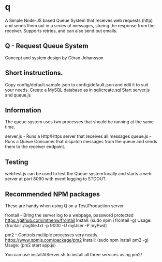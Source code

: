 # q
A Simple Node-JS based Queue System that receives web requests (http) and sends them out in a series of messages, storing the response from the receiver. Supports retries, and can also send out emails.

Q - Request Queue System
------------------------------
Concept and system design by Göran Johansson

Short instructions.
-------------------
Copy config/default.sample.json to config/default.json and edit it to suit your needs.
Create a MySQL database as in sql/create.sql
Start server.js and queue.js

Information
-----------
The queue system uses two processes that should be running at the same time.

server.js - Runs a Http/Https server that receives all messages
queue.js - Runs a Queue Consumer that dispatch messages from the queue and sends them to the receiver endpoint.

Testing
-------
webTest.js can be used to test the Queue system locally and starts a web server at port 8090 with event logging to STDOUT. 


Recommended NPM packages 
-------------------------
These are handy when using Q on a Test/Production server

frontail - Bring the server log to a webpage, password protected
https://github.com/mthenw/frontail 
Install: (sudo npm i frontail -g) Usage: (frontail ./logfile.txt -p 9000 -U myUser -P myPwd)

pm2 - Controls multiple processes very neatly.
https://www.npmjs.com/package/pm2 
Install: (sudo npm install pm2 -g) Usage: (pm2 start app.js)

You can use installAtServer.sh to install all three services using pm2!
